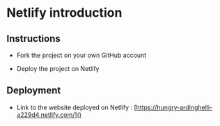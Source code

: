 # Netlify introduction

## Instructions

* Fork the project on your own GitHub account

* Deploy the project on Netlify

## Deployment

* Link to the website deployed on Netlify : [https://hungry-ardinghelli-a229d4.netlify.com/]()